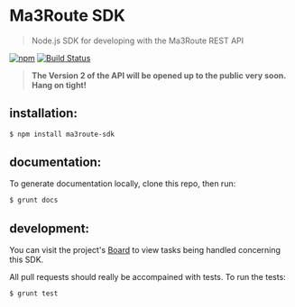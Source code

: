 
# Ma3Route SDK

> Node.js SDK for developing with the Ma3Route REST API

[![npm](https://img.shields.io/npm/v/ma3route-sdk.svg)](https://www.npmjs.com/package/ma3route-sdk) [![Build Status](https://travis-ci.org/Ma3Route/node-sdk.svg)](https://travis-ci.org/Ma3Route/node-sdk)

> **The Version 2 of the API will be opened up to the public
> very soon. Hang on tight!**


## installation:

```bash
$ npm install ma3route-sdk
```


## documentation:

To generate documentation locally, clone this repo, then run:

```bash
$ grunt docs
```


## development:

You can visit the project's [Board](https://trello.com/b/KSbDB4wP/node-sdk) to view tasks being handled concerning this SDK.

All pull requests should really be accompained with tests. To run the tests:

```bash
$ grunt test
```
